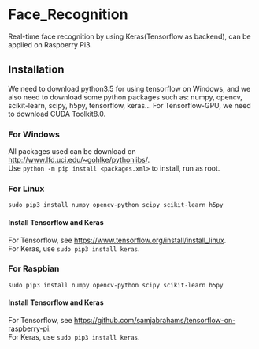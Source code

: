 # Face_Recognition
Real-time face recognition by using Keras(Tensorflow as backend), can be applied on Raspberry Pi3.  
## Installation
We need to download python3.5 for using tensorflow on Windows, and we also need to download some python packages such as: numpy, opencv, scikit-learn, scipy, h5py, tensorflow, keras... For Tensorflow-GPU, we need to download CUDA Toolkit8.0.  
### For Windows
All packages used can be download on http://www.lfd.uci.edu/~gohlke/pythonlibs/.    
Use `python -m pip install <packages.xml>` to install, run as root.    
### For Linux
`sudo pip3 install numpy opencv-python scipy scikit-learn h5py`
#### Install Tensorflow and Keras
For Tensorflow, see https://www.tensorflow.org/install/install_linux.      
For Keras, use `sudo pip3 install keras`.    
### For Raspbian
`sudo pip3 install numpy opencv-python scipy scikit-learn h5py`
#### Install Tensorflow and Keras
For Tensorflow, see https://github.com/samjabrahams/tensorflow-on-raspberry-pi.    
For Keras, use `sudo pip3 install keras`.    
